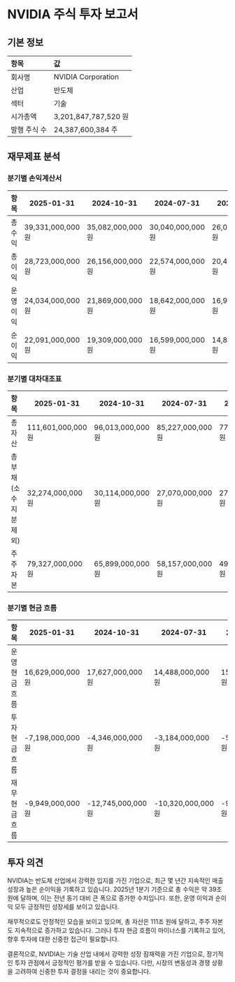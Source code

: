 # NVIDIA 주식 투자 보고서

## 기본 정보
| 항목                | 값                  |
|:------------------|:-------------------|
| 회사명            | NVIDIA Corporation   |
| 산업              | 반도체              |
| 섹터              | 기술                |
| 시가총액          | 3,201,847,787,520 원 |
| 발행 주식 수      | 24,387,600,384 주   |

## 재무제표 분석

### 분기별 손익계산서
| 항목              | 2025-01-31 | 2024-10-31 | 2024-07-31 | 2024-04-30 | 2024-01-31 | 2023-10-31 |
|:-----------------|------------|------------|------------|------------|------------|------------|
| 총 수익          | 39,331,000,000 원 | 35,082,000,000 원 | 30,040,000,000 원 | 26,044,000,000 원 | 22,103,000,000 원 | -          |
| 총 이익          | 28,723,000,000 원 | 26,156,000,000 원 | 22,574,000,000 원 | 20,406,000,000 원 | 16,791,000,000 원 | -          |
| 운영 이익        | 24,034,000,000 원 | 21,869,000,000 원 | 18,642,000,000 원 | 16,909,000,000 원 | 13,614,000,000 원 | -          |
| 순이익           | 22,091,000,000 원 | 19,309,000,000 원 | 16,599,000,000 원 | 14,881,000,000 원 | 12,285,000,000 원 | -          |

### 분기별 대차대조표
| 항목                                   | 2025-01-31 | 2024-10-31 | 2024-07-31 | 2024-04-30 | 2024-01-31 | 2023-10-31 |
|:--------------------------------------|------------|------------|------------|------------|------------|------------|
| 총 자산                               | 111,601,000,000 원 | 96,013,000,000 원 | 85,227,000,000 원 | 77,072,000,000 원 | 65,728,000,000 원 | -          |
| 총 부채 (소수지분 제외)              | 32,274,000,000 원 | 30,114,000,000 원 | 27,070,000,000 원 | 27,930,000,000 원 | 22,750,000,000 원 | -          |
| 주주 자본                             | 79,327,000,000 원 | 65,899,000,000 원 | 58,157,000,000 원 | 49,142,000,000 원 | 42,978,000,000 원 | -          |

### 분기별 현금 흐름
| 항목                     | 2025-01-31 | 2024-10-31 | 2024-07-31 | 2024-04-30 | 2024-01-31 | 2023-10-31 |
|:------------------------|------------|------------|------------|------------|------------|------------|
| 운영 현금 흐름         | 16,629,000,000 원 | 17,627,000,000 원 | 14,488,000,000 원 | 15,345,000,000 원 | 11,499,000,000 원 | -          |
| 투자 현금 흐름         | -7,198,000,000 원 | -4,346,000,000 원 | -3,184,000,000 원 | -5,693,000,000 원 | -6,109,000,000 원 | -          |
| 재무 현금 흐름         | -9,949,000,000 원 | -12,745,000,000 원 | -10,320,000,000 원 | -9,345,000,000 원 | -3,629,000,000 원 | -          |

## 투자 의견

NVIDIA는 반도체 산업에서 강력한 입지를 가진 기업으로, 최근 몇 년간 지속적인 매출 성장과 높은 순이익을 기록하고 있습니다. 2025년 1분기 기준으로 총 수익은 약 39조 원에 달하며, 이는 전년 동기 대비 큰 폭으로 증가한 수치입니다. 또한, 운영 이익과 순이익 모두 긍정적인 성장세를 보이고 있습니다.

재무적으로도 안정적인 모습을 보이고 있으며, 총 자산은 111조 원에 달하고, 주주 자본도 지속적으로 증가하고 있습니다. 그러나 투자 현금 흐름이 마이너스를 기록하고 있어, 향후 투자에 대한 신중한 접근이 필요합니다.

결론적으로, NVIDIA는 기술 산업 내에서 강력한 성장 잠재력을 가진 기업으로, 장기적인 투자 관점에서 긍정적인 평가를 받을 수 있습니다. 다만, 시장의 변동성과 경쟁 상황을 고려하여 신중한 투자 결정을 내리는 것이 중요합니다.